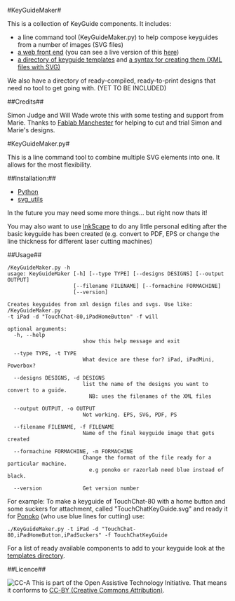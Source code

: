 #KeyGuideMaker#

This is a collection of KeyGuide components. It includes:

* a line command tool (KeyGuideMaker.py) to help compose keyguides from a number of images (SVG files)
* [a web front end](html/) (you can see a live version of this [here](http://keyguides.sourceymonkey.com))
* [a directory of keyguide templates](/templates) and [a syntax for creating them (XML files with SVG)](/templates#readme)

We also have a directory of ready-compiled, ready-to-print designs that need no tool to get going with. (YET TO BE INCLUDED)

##Credits##

Simon Judge and Will Wade wrote this with some testing and support from Marie.
Thanks to [Fablab Manchester](http://www.fablabmanchester.org) for helping to cut and trial Simon and Marie's designs.

#KeyGuideMaker.py#

This is a line command tool to combine multiple SVG elements into one. It allows for the most flexibility. 

##Installation:##

* [Python](http://www.python.org/download/releases/2.7.2/)
* [svg_utils](https://github.com/btel/svg_utils)
 
In the future you may need some more things... but right now thats it!

You may also want to use [InkScape](http://inkscape.org/) to do any little personal editing after the basic keyguide has been created (e.g. convert to PDF, EPS or change the line thickness for different laser cutting machines)

##Usage##

    /KeyGuideMaker.py -h
    usage: KeyGuideMaker [-h] [--type TYPE] [--designs DESIGNS] [--output OUTPUT]
                         [--filename FILENAME] [--formachine FORMACHINE]
                         [--version]

    Creates keyguides from xml design files and svgs. Use like: /KeyGuideMaker.py
    -t iPad -d "TouchChat-80,iPadHomeButton" -f will

    optional arguments:
      -h, --help            
                            show this help message and exit
      
      --type TYPE, -t TYPE  
                            What device are these for? iPad, iPadMini, Powerbox?
      
      --designs DESIGNS, -d DESIGNS
                            list the name of the designs you want to convert to a guide.
                              NB: uses the filenames of the XML files
      
      --output OUTPUT, -o OUTPUT
                            Not working. EPS, SVG, PDF, PS
      
      --filename FILENAME, -f FILENAME
                            Name of the final keyguide image that gets created
      
      --formachine FORMACHINE, -m FORMACHINE
                            Change the format of the file ready for a particular machine.
                              e.g ponoko or razorlab need blue instead of black.
      
      --version             Get version number
      
For example: To make a keyguide of TouchChat-80 with a home button and some suckers for attachment, called "TouchChatKeyGuide.svg" and ready it for [Ponoko](https://www.ponoko.com) (who use blue lines for cutting) use:

    ./KeyGuideMaker.py -t iPad -d "TouchChat-80,iPadHomeButton,iPadSuckers" -f TouchChatKeyGuide
    
For a list of ready available components to add to your keyguide look at the [templates directory](templates/). 

##Licence##

![CC-A](http://i.creativecommons.org/l/by/3.0/88x31.png)
This is part of the Open Assistive Technology Initiative. That means it conforms to [CC-BY (Creative Commons Attribution)](http://creativecommons.org/licenses/by/3.0). 